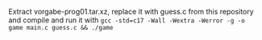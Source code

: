 
Extract vorgabe-prog01.tar.xz, replace it with guess.c from this repository and compile and run it with `gcc -std=c17 -Wall -Wextra -Werror -g -o game main.c guess.c && ./game`